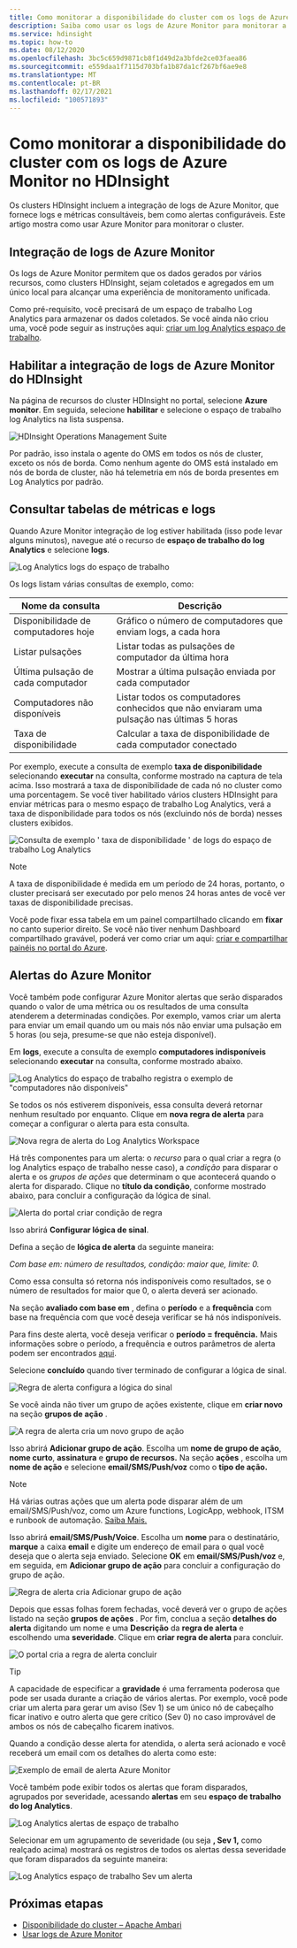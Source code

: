 ```yaml
---
title: Como monitorar a disponibilidade do cluster com os logs de Azure Monitor no HDInsight
description: Saiba como usar os logs de Azure Monitor para monitorar a integridade e a disponibilidade do cluster.
ms.service: hdinsight
ms.topic: how-to
ms.date: 08/12/2020
ms.openlocfilehash: 3bc5c659d9871cb8f1d49d2a3bfde2ce03faea86
ms.sourcegitcommit: e559daa1f7115d703bfa1b87da1cf267bf6ae9e8
ms.translationtype: MT
ms.contentlocale: pt-BR
ms.lasthandoff: 02/17/2021
ms.locfileid: "100571893"
---
```

# <a name="how-to-monitor-cluster-availability-with-azure-monitor-logs-in-hdinsight"></a>Como monitorar a disponibilidade do cluster com os logs de Azure Monitor no HDInsight

Os clusters HDInsight incluem a integração de logs de Azure Monitor, que fornece logs e métricas consultáveis, bem como alertas configuráveis. Este artigo mostra como usar Azure Monitor para monitorar o cluster.

## <a name="azure-monitor-logs-integration"></a>Integração de logs de Azure Monitor

Os logs de Azure Monitor permitem que os dados gerados por vários recursos, como clusters HDInsight, sejam coletados e agregados em um único local para alcançar uma experiência de monitoramento unificada.

Como pré-requisito, você precisará de um espaço de trabalho Log Analytics para armazenar os dados coletados. Se você ainda não criou uma, você pode seguir as instruções aqui: [criar um log Analytics espaço de trabalho](../azure-monitor/logs/quick-create-workspace.md).

## <a name="enable-hdinsight-azure-monitor-logs-integration"></a>Habilitar a integração de logs de Azure Monitor do HDInsight

Na página de recursos do cluster HDInsight no portal, selecione **Azure monitor**. Em seguida, selecione **habilitar** e selecione o espaço de trabalho log Analytics na lista suspensa.

![HDInsight Operations Management Suite](media/cluster-availability-monitor-logs/azure-portal-monitoring.png)

Por padrão, isso instala o agente do OMS em todos os nós de cluster, exceto os nós de borda. Como nenhum agente do OMS está instalado em nós de borda de cluster, não há telemetria em nós de borda presentes em Log Analytics por padrão.

## <a name="query-metrics-and-logs-tables"></a>Consultar tabelas de métricas e logs

Quando Azure Monitor integração de log estiver habilitada (isso pode levar alguns minutos), navegue até o recurso de **espaço de trabalho do log Analytics** e selecione **logs**.

![Log Analytics logs do espaço de trabalho](media/cluster-availability-monitor-logs/hdinsight-portal-logs.png)

Os logs listam várias consultas de exemplo, como:

| Nome da consulta                      | Descrição                                                               |
|---------------------------------|---------------------------------------------------------------------------|
| Disponibilidade de computadores hoje    | Gráfico o número de computadores que enviam logs, a cada hora                     |
| Listar pulsações                 | Listar todas as pulsações de computador da última hora                           |
| Última pulsação de cada computador | Mostrar a última pulsação enviada por cada computador                             |
| Computadores não disponíveis           | Listar todos os computadores conhecidos que não enviaram uma pulsação nas últimas 5 horas |
| Taxa de disponibilidade               | Calcular a taxa de disponibilidade de cada computador conectado                |

Por exemplo, execute a consulta de exemplo **taxa de disponibilidade** selecionando **executar** na consulta, conforme mostrado na captura de tela acima. Isso mostrará a taxa de disponibilidade de cada nó no cluster como uma porcentagem. Se você tiver habilitado vários clusters HDInsight para enviar métricas para o mesmo espaço de trabalho Log Analytics, verá a taxa de disponibilidade para todos os nós (excluindo nós de borda) nesses clusters exibidos.

![Consulta de exemplo ' taxa de disponibilidade ' de logs do espaço de trabalho Log Analytics](media/cluster-availability-monitor-logs/portal-availability-rate.png)

> [!NOTE]  
> A taxa de disponibilidade é medida em um período de 24 horas, portanto, o cluster precisará ser executado por pelo menos 24 horas antes de você ver taxas de disponibilidade precisas.

Você pode fixar essa tabela em um painel compartilhado clicando em **fixar** no canto superior direito. Se você não tiver nenhum Dashboard compartilhado gravável, poderá ver como criar um aqui: [criar e compartilhar painéis no portal do Azure](../azure-portal/azure-portal-dashboards.md#publish-and-share-a-dashboard).

## <a name="azure-monitor-alerts"></a>Alertas do Azure Monitor

Você também pode configurar Azure Monitor alertas que serão disparados quando o valor de uma métrica ou os resultados de uma consulta atenderem a determinadas condições. Por exemplo, vamos criar um alerta para enviar um email quando um ou mais nós não enviar uma pulsação em 5 horas (ou seja, presume-se que não esteja disponível).

Em **logs**, execute a consulta de exemplo **computadores indisponíveis** selecionando **executar** na consulta, conforme mostrado abaixo.

![Log Analytics do espaço de trabalho registra o exemplo de "computadores não disponíveis"](media/cluster-availability-monitor-logs/portal-unavailable-computers.png)

Se todos os nós estiverem disponíveis, essa consulta deverá retornar nenhum resultado por enquanto. Clique em **nova regra de alerta** para começar a configurar o alerta para esta consulta.

![Nova regra de alerta do Log Analytics Workspace](media/cluster-availability-monitor-logs/portal-logs-new-alert-rule.png)

Há três componentes para um alerta: o *recurso* para o qual criar a regra (o log Analytics espaço de trabalho nesse caso), a *condição* para disparar o alerta e os *grupos de ações* que determinam o que acontecerá quando o alerta for disparado.
Clique no **título da condição**, conforme mostrado abaixo, para concluir a configuração da lógica de sinal.

![Alerta do portal criar condição de regra](media/cluster-availability-monitor-logs/portal-condition-title.png)

Isso abrirá **Configurar lógica de sinal**.

Defina a seção de **lógica de alerta** da seguinte maneira:

*Com base em: número de resultados, condição: maior que, limite: 0.*

Como essa consulta só retorna nós indisponíveis como resultados, se o número de resultados for maior que 0, o alerta deverá ser acionado.

Na seção **avaliado com base em** , defina o **período** e a **frequência** com base na frequência com que você deseja verificar se há nós indisponíveis.

Para fins deste alerta, você deseja verificar o **período = frequência.** Mais informações sobre o período, a frequência e outros parâmetros de alerta podem ser encontrados [aqui](../azure-monitor/alerts/alerts-unified-log.md#alert-logic-definition).

Selecione **concluído** quando tiver terminado de configurar a lógica de sinal.

![Regra de alerta configura a lógica do sinal](media/cluster-availability-monitor-logs/portal-configure-signal-logic.png)

Se você ainda não tiver um grupo de ações existente, clique em **criar novo** na seção **grupos de ação** .

![A regra de alerta cria um novo grupo de ação](media/cluster-availability-monitor-logs/portal-create-new-action-group.png)

Isso abrirá **Adicionar grupo de ação**. Escolha um **nome de grupo de ação**, **nome curto**, **assinatura** e **grupo de recursos.** Na seção **ações** , escolha um **nome de ação** e selecione **email/SMS/Push/voz** como o **tipo de ação.**

> [!NOTE]
> Há várias outras ações que um alerta pode disparar além de um email/SMS/Push/voz, como um Azure functions, LogicApp, webhook, ITSM e runbook de automação. [Saiba Mais.](../azure-monitor/alerts/action-groups.md#action-specific-information)

Isso abrirá **email/SMS/Push/Voice**. Escolha um **nome** para o destinatário, **marque** a caixa **email** e digite um endereço de email para o qual você deseja que o alerta seja enviado. Selecione **OK** em  **email/SMS/Push/voz** e, em seguida, em **Adicionar grupo de ação** para concluir a configuração do grupo de ação.

![Regra de alerta cria Adicionar grupo de ação](media/cluster-availability-monitor-logs/portal-add-action-group.png)

Depois que essas folhas forem fechadas, você deverá ver o grupo de ações listado na seção **grupos de ações** . Por fim, conclua a seção **detalhes do alerta** digitando um nome e uma **Descrição** da **regra de alerta** e escolhendo uma **severidade**. Clique em **criar regra de alerta** para concluir.

![O portal cria a regra de alerta concluir](media/cluster-availability-monitor-logs/portal-create-alert-rule-finish.png)

> [!TIP]
> A capacidade de especificar a **gravidade** é uma ferramenta poderosa que pode ser usada durante a criação de vários alertas. Por exemplo, você pode criar um alerta para gerar um aviso (Sev 1) se um único nó de cabeçalho ficar inativo e outro alerta que gere crítico (Sev 0) no caso improvável de ambos os nós de cabeçalho ficarem inativos.

Quando a condição desse alerta for atendida, o alerta será acionado e você receberá um email com os detalhes do alerta como este:

![Exemplo de email de alerta Azure Monitor](media/cluster-availability-monitor-logs/portal-oms-alert-email.png)

Você também pode exibir todos os alertas que foram disparados, agrupados por severidade, acessando **alertas** em seu **espaço de trabalho do log Analytics**.

![Log Analytics alertas de espaço de trabalho](media/cluster-availability-monitor-logs/hdi-portal-oms-alerts.png)

Selecionar em um agrupamento de severidade (ou seja **, Sev 1,** como realçado acima) mostrará os registros de todos os alertas dessa severidade que foram disparados da seguinte maneira:

![Log Analytics espaço de trabalho Sev um alerta](media/cluster-availability-monitor-logs/portal-oms-alerts-sev1.png)

## <a name="next-steps"></a>Próximas etapas

* [Disponibilidade do cluster – Apache Ambari](./hdinsight-cluster-availability.md)
* [Usar logs de Azure Monitor](hdinsight-hadoop-oms-log-analytics-tutorial.md)
